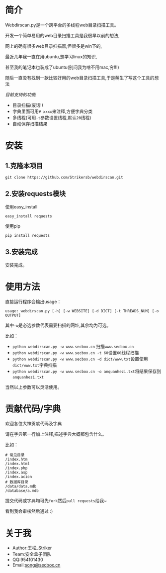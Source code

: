 # 简介

Webdirscan.py是一个跨平台的多线程web目录扫描工具。

开发一个简单易用的web目录扫描工具是我很早以前的想法,

网上的确有很多web目录扫描器,但很多是win下的,

最近几年我一直在用ubuntu,想学习linux的知识,

甚至我的笔记本也装成了ubuntu(别问我为啥不用mac,穷!!!)

随后一直没有找到一款比较好用的web目录扫描工具,于是萌生了写这个工具的想法

*目前支持的功能*

 * 目录扫描(废话!)
 * 字典里面可用`# xxxx`来注释,方便字典分类
 * 多线程(可用`-t`参数设置线程,默认`20`线程)
 * 自动保存扫描结果

# 安装

## 1.克隆本项目

`git clone https://github.com/Strikersb/webdirscan.git`

## 2.安装requests模块

使用easy_install

`easy_install requests`

使用pip

`pip install requests`

## 3.安装完成

安装完成。

# 使用方法

直接运行程序会输出usage：

`usage: webdirscan.py [-h] [-w WEBSITE] [-d DICT] [-t THREADS_NUM] [-o OUTPUT]`

其中`-w`是必选参数代表需要扫描的网址,其余均为可选。

比如：

 * `python webdirscan.py -w www.secbox.cn` 扫描`www.secbox.cn`
 * `python webdirscan.py -w www.secbox.cn -t 60`设置`60`线程扫描
 * `python webdirscan.py -w www.secbox.cn -d dict/www.txt`设置使用`dict/www.txt`字典扫描
 * `python webdirscan.py -w www.secbox.cn -o anquanhezi.txt`将结果保存到`anquanhezi.txt`

当然以上参数可以灵活使用。

# 贡献代码/字典

欢迎各位大神贡献代码及字典

请在字典第一行加上注释,描述字典大概都包含什么。

比如：

```
# 常见目录
/index.htm
/index.html
/index.php
/index.asp
/index.acion
# 数据库目录
/data/data.mdb
/database/a.mdb
```

提交代码或字典均可先`fork`然后`pull requests`给我~

看到我会审核然后通过 :)

# 关于我

 * Author:王松_Striker
 * Team:安全盒子团队
 * QQ:954101430
 * Email:[song@secbox.cn](mailto:song@secbox.cn)
